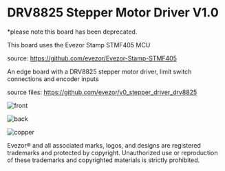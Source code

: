 # DRV8825 Stepper Motor Driver V1.0

*please note this board has been deprecated.

This board uses the Evezor Stamp STMF405 MCU

source: https://github.com/evezor/Evezor-Stamp-STMF405

An edge board with a DRV8825 stepper motor driver, limit switch connections and encoder inputs 

source files: https://github.com/evezor/v0_stepper_driver_drv8825

![front](https://github.com/evezor/v0_stepper_driver_drv8825/blob/master/pics/front.PNG)

![back](https://github.com/evezor/v0_stepper_driver_drv8825/blob/master/pics/back.PNG)

![copper](https://github.com/evezor/v0_stepper_driver_drv8825/blob/master/pics/copper.PNG)

Evezor® and all associated marks, logos, and designs are registered trademarks and protected by copyright. Unauthorized use or reproduction of these trademarks and copyrighted materials is strictly prohibited.
